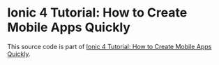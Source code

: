 # Ionic 4 Tutorial: How to Create Mobile Apps Quickly

This source code is part of [Ionic 4 Tutorial: How to Create Mobile Apps Quickly](https://www.djamware.com/post/5dcc158bdd18a860c32bcf66/ionic-4-tutorial-how-to-create-mobile-apps-quickly).
